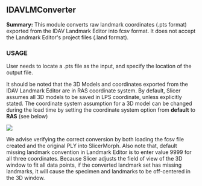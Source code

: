 ## IDAVLMConverter
**Summary:** This module converts raw landmark coordinates (.pts format) exported from the IDAV Landmark Editor into fcsv format. It does not accept the Landmark Editor's project files (.land format).

### USAGE

User needs to locate a .pts file as the input, and specify the location of the output file.

It should be noted that the 3D Models and coordinates exported from the IDAV Landmark Editor are in RAS coordinate system. By default, Slicer assumes all 3D models to be saved in LPS coordinate, unless explicitly stated. The coordinate system assumption for a 3D model can be changed during the load time by setting the  coordinate system  option from **default** to **RAS** (see below)

<img src="./model_RAS.png">

We advise verifying the correct conversion by both loading the fcsv file created and the original PLY into SlicerMorph. Also note that, default missing landmark convention in Landmark Editor is to enter value 9999 for all three coordinates. Because Slicer adjusts the field of view of the 3D window to fit all data points, if the converted landmark set has missing landmarks, it will cause the specimen and landmarks to be off-centered in the 3D window.

